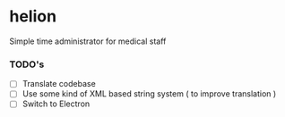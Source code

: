# helion
Simple time administrator for medical staff

### TODO's
 - [ ] Translate codebase
 - [ ] Use some kind of XML based string system ( to improve translation )
 - [ ] Switch to Electron
